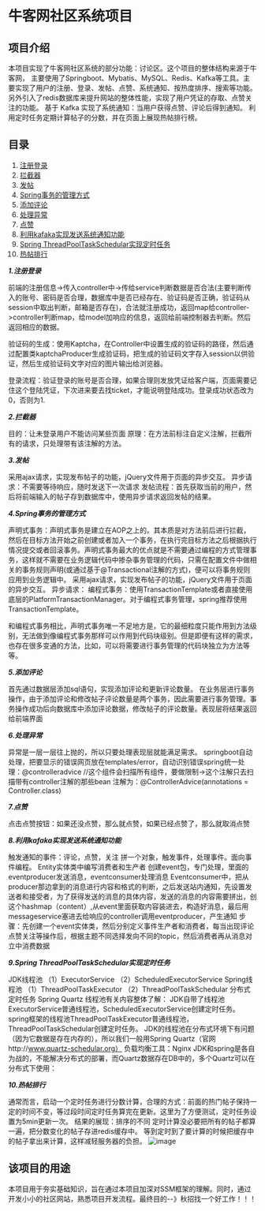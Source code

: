 # 牛客网社区系统项目
## 项目介绍
本项目实现了牛客网社区系统的部分功能：讨论区。这个项目的整体结构来源于牛客网，
主要使用了Springboot、Mybatis、MySQL、Redis、Kafka等工具。主要实现了用户的注册、登录、发帖、点赞、系统通知、按热度排序、搜索等功能。
另外引入了redis数据库来提升网站的整体性能，实现了用户凭证的存取、点赞关注的功能。
基于 Kafka 实现了系统通知：当用户获得点赞、评论后得到通知。
利用定时任务定期计算帖子的分数，并在页面上展现热帖排行榜。

## 目录

1. [注册登录](#1)
2. [拦截器](#2)
3. [发帖](#3)
4. [Spring事务的管理方式](#4)
5. [添加评论](#5)
6. [处理异常](#6)
7. [点赞](#7)
8. [利用kafaka实现发送系统通知功能](#8)
9. [Spring ThreadPoolTaskSchedular实现定时任务](#9)
10. [热帖排行](#10)

<span id="1"></span>
***1.注册登录***

前端的注册信息->传入controller中->传给service判断数据是否合法(主要判断传入的账号、密码是否合理，数据库中是否已经存在、验证码是否正确，验证码从session中取出判断，邮箱是否存在)，合法就注册成功，返回map给controller->controller判断map，给model加响应的信息，返回给前端控制器去判断。然后返回相应的数据。

验证码的生成：使用Kaptcha，在Controller中设置生成的验证码的路径，然后通过配置类kaptchaProducer生成验证码，把生成的验证码文字存入session以供验证，然后生成验证码文字对应的图片输出给浏览器。

登录流程：验证登录的账号是否合理，如果合理则发放凭证给客户端，页面需要记住这个登陆凭证，下次进来要去找ticket，才能说明登陆成功。登录成功状态改为0，否则为1.

<span id="2"></span>
***2.拦截器***

目的：让未登录用户不能访问某些页面
原理：在方法前标注自定义注解，拦截所有的请求，只处理带有该注解的方法。

<span id="3"></span>
***3.发帖***

采用ajax请求，实现发布帖子的功能，jQuery文件用于页面的异步交互。
异步请求：不需要等待响应，随时发送下一次请求
发帖流程：首先获取当前的用户，然后将前端输入的帖子存到数据库中，使用异步请求返回发帖的结果。

<span id="4"></span>
***4.Spring事务的管理方式***

声明式事务：声明式事务是建立在AOP之上的。其本质是对方法前后进行拦截，然后在目标方法开始之前创建或者加入一个事务，在执行完目标方法之后根据执行情况提交或者回滚事务。声明式事务最大的优点就是不需要通过编程的方式管理事务，这样就不需要在业务逻辑代码中掺杂事务管理的代码，只需在配置文件中做相关的事务规则声明(或通过基于@Transactional注解的方式)，便可以将事务规则应用到业务逻辑中。
采用ajax请求，实现发布帖子的功能，jQuery文件用于页面的异步交互。
异步请求：
编程式事务：使用TransactionTemplate或者直接使用底层的PlatformTransactionManager。对于编程式事务管理，spring推荐使用TransactionTemplate。

和编程式事务相比，声明式事务唯一不足地方是，它的最细粒度只能作用到方法级别，无法做到像编程式事务那样可以作用到代码块级别。但是即便有这样的需求，也存在很多变通的方法，比如，可以将需要进行事务管理的代码块独立为方法等等。

<span id="5"></span>
***5.添加评论***

首先通过数据层添加sql语句，实现添加评论和更新评论数量。
在业务层进行事务操作，由于添加评论和修改帖子评论数量是两个事务，因此需要进行事务管理。事务操作成功后向数据库中添加评论数据，修改帖子的评论数量。表现层将结果返回给前端界面

<span id="6"></span>
***6.处理异常***

异常是一层一层往上抛的，所以只要处理表现层就能满足需求。
springboot自动处理，把要显示的错误网页放在templates/error，自动识别错误spring统一处理：@controlleradvice
//这个组件会扫描所有组件，要做限制->这个注解只去扫描带有controller注解的那些bean   注解为：@ControllerAdvice(annotations = Controller.class)

<span id="7"></span>
***7.点赞***

点击点赞按钮：如果还没点赞，那么就点赞，如果已经点赞了，那么就取消点赞

<span id="8"></span>
***8.利用kafaka实现发送系统通知功能***

触发通知的事件：评论，点赞，关注
拼一个对象，触发事件，处理事件。面向事件编程。
Entity实体类中编写消费者和生产者
创建event包，专门处理，里面的eventproducer发送消息，eventconsumer处理消息
Eventconsumer中，把从producer那边拿到的消息进行内容和格式的判断，之后发送站内通知，先设置发送者和接受者，为了获得发送的消息的具体内容，发送的消息的内容需要拼出，创这个hashmap（content）,从event里面获取内容装进去，构造好消息，最后用messageservice塞进去给响应的controller调用eventproducer，产生通知
步骤：先创建一个event实体类，然后分别定义事件生产者和消费者，每当出现评论点赞关注等操作后，根据主题不同选择发向不同的topic，然后消费者再从消息对立中消费数据

<span id="9"></span>
***9.Spring ThreadPoolTaskSchedular实现定时任务***

JDK线程池
（1）ExecutorService
（2）ScheduledExecutorService
Spring线程池
（1）ThreadPoolTaskExecutor
（2）ThreadPoolTaskSchedular
分布式定时任务
Spring Quartz
线程池有关内容整体了解：
JDK自带了线程池ExecutorService普通线程池，ScheduledExecutorService创建定时任务。
spring框架的线程池ThreadPoolTaskExecutor普通线程池，ThreadPoolTaskSchedular创建定时任务。
JDK的线程池在分布式环境下有问题（因为它数据是存在内存的），所以我们一般用Spring Quartz（官网http://www.quartz-schedular.org）
负载均衡工具：Nginx
JDK和spring是各自为战的，不能解决分布式的部署，而Quartz数据存在DB中的，多个Quartz可以在分布式下使用：

<span id="10"></span>
***10.热帖排行***

通常而言，启动一个定时任务进行分数计算，合理的方式：前面的热门帖子保持一定的时间不变，等过段时间定时任务算完在更新。这里为了方便测试，定时任务设置为5min更新一次。
结果的展现：排序的不同
定时计算没必要把所有的帖子都算一遍，把分数变化的帖子存进redis缓存中。
等到定时到了要计算的时候把缓存中的帖子拿出来计算，这样减轻服务器的负担。
![image](https://user-images.githubusercontent.com/52394792/116857008-a9ab9700-ac2e-11eb-8584-ec5665984e92.png)


## 该项目的用途
本项目用于夯实基础知识，旨在通过本项目加深对SSM框架的理解。同时，通过开发小小的社区网站，熟悉项目开发流程。最终目的--》秋招找一个好工作！！！
